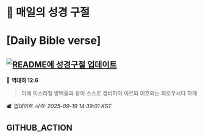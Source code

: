 # 🙏 매일의 성경 구절
# [Daily Bible verse]
## [![README에 성경구절 업데이트](https://github.com/DONGSUKA/first_test/actions/workflows/update-readme-bible.yml/badge.svg)](https://github.com/DONGSUKA/first_test/actions/workflows/update-readme-bible.yml)
<!-- START_BIBLE_VERSE -->
📖 **역대하 12:6**
> 이에 이스라엘 방백들과 왕이 스스로 겸비하여 이르되 여호와는 의로우시다 하매

🕊️ _업데이트 시각: 2025-09-19 14:39:01 KST_
  <!-- END_BIBLE_VERSE -->
## GITHUB_ACTION
